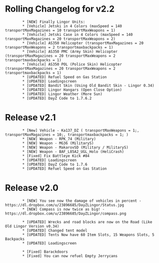 Rolling Changelog for v2.2
==========
			* [NEW] Finally Lingor Units:
			* [Vehicle] Jetski in 4 Colors (maxSpeed = 140 transportMaxMagazines = 10 transportMaxWeapons = 1)
			* [Vehicle] Jetski Case in 4 Colors (maxSpeed = 140 transportMaxMagazines = 20 transportMaxWeapons = 2)
			* [Vehicle] AS350 Helicopter (transportMaxMagazines = 20 transportMaxWeapons = 2 transportmaxbackpacks = 1)
			* [Vehicle] AS350 PMC (Army Skin) Helicopter (transportMaxMagazines = 20 transportMaxWeapons = 2 transportmaxbackpacks = 1)
			* [Vehicle] AS350 POL (Police Skin) Helicopter (transportMaxMagazines = 20 transportMaxWeapons = 2 transportmaxbackpacks = 1)
			* [UPDATED] Refuel Speed on Gas Station
			* [UPDATED] Loadingscreen
			* [UPDATED] Bandit Skin (Using Old Bandit Skin - Lingor 0.34)
			* [UPDATED] Lingor Hangars (Open Close Option)
			* [UPDATED] Lingor Weather (More Sun)
			* [UPDATED] DayZ Code to 1.7.6.2



Release v2.1
==========
			
			* [New] Vehicle - Ka137_DZ ( transportMaxWeapons = 1;, transportMaxMagazines = 10;, transportmaxbackpacks = 1; )
			* [NEW] Weapon - RPK_74 (Military)
			* [NEW] Weapon - MG36 (MilitaryS)
			* [NEW] Weapon - MakarovSD (Military / MilitaryS)
			* [NEW] Weapon - BAF_L85A2_UGL_Holo (HeliCrash)
			* [Fixed] Fix Battleye Kick #84
			* [UPDATED] Loadingscreen
			* [UPDATED] DayZ Code to 1.7.6
			* [UPDATED] Refuel Speed on Gas Station


Release v2.0
==========

			* [NEW] You see now the damage of vehicles in percent - https://dl.dropbox.com/u/23896685/DayZLingor/Status.jpg
			* [NEW] Compass is now twice as big! - https://dl.dropbox.com/u/23896685/DayZLingor/compass.png
			
			* [UPDATED] Wrecks and road blocks are now on the Road (Like Old Lingor Version v0.34)
			* [UPDATED] Changed tent model
			* [UPDATED] Tents Now have 60 Item Slots, 15 Weapons Slots, 5 Backpacks
			* [UPDATED] Loadingscreen

			* [Fixed] Barackdoors
			* [Fixed] You can now refuel Empty Jerrycans